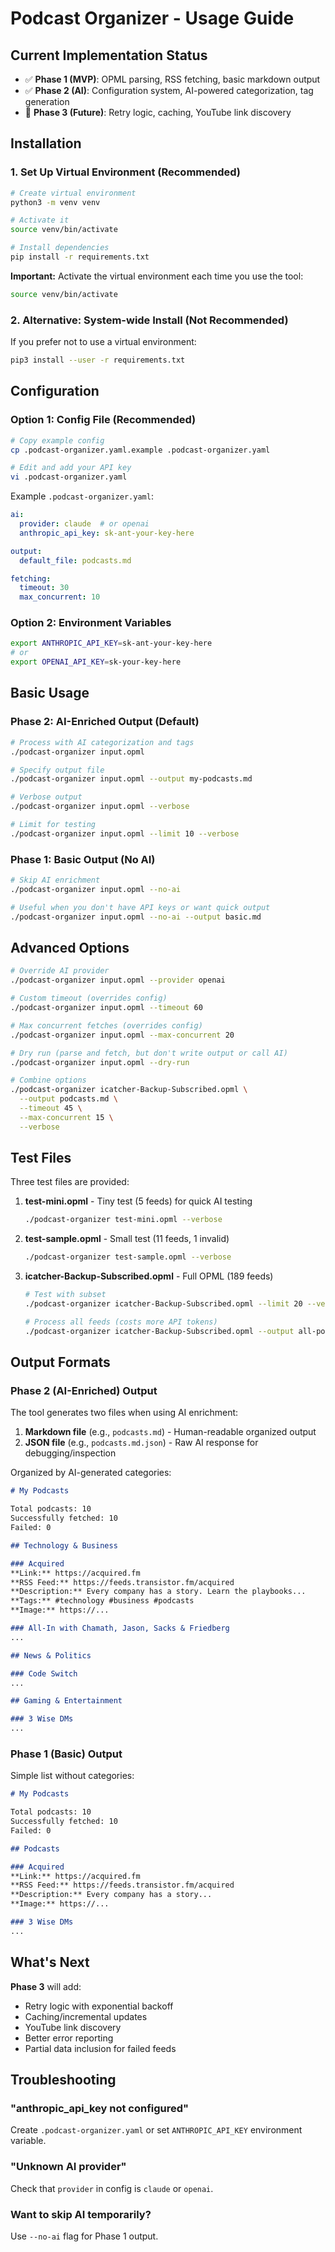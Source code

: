 # Podcast Organizer - Usage Guide

## Current Implementation Status

- ✅ **Phase 1 (MVP)**: OPML parsing, RSS fetching, basic markdown output
- ✅ **Phase 2 (AI)**: Configuration system, AI-powered categorization, tag generation
- 🔄 **Phase 3 (Future)**: Retry logic, caching, YouTube link discovery

## Installation

### 1. Set Up Virtual Environment (Recommended)

```bash
# Create virtual environment
python3 -m venv venv

# Activate it
source venv/bin/activate

# Install dependencies
pip install -r requirements.txt
```

**Important:** Activate the virtual environment each time you use the tool:
```bash
source venv/bin/activate
```

### 2. Alternative: System-wide Install (Not Recommended)

If you prefer not to use a virtual environment:
```bash
pip3 install --user -r requirements.txt
```

## Configuration

### Option 1: Config File (Recommended)

```bash
# Copy example config
cp .podcast-organizer.yaml.example .podcast-organizer.yaml

# Edit and add your API key
vi .podcast-organizer.yaml
```

Example `.podcast-organizer.yaml`:
```yaml
ai:
  provider: claude  # or openai
  anthropic_api_key: sk-ant-your-key-here

output:
  default_file: podcasts.md

fetching:
  timeout: 30
  max_concurrent: 10
```

### Option 2: Environment Variables

```bash
export ANTHROPIC_API_KEY=sk-ant-your-key-here
# or
export OPENAI_API_KEY=sk-your-key-here
```

## Basic Usage

### Phase 2: AI-Enriched Output (Default)

```bash
# Process with AI categorization and tags
./podcast-organizer input.opml

# Specify output file
./podcast-organizer input.opml --output my-podcasts.md

# Verbose output
./podcast-organizer input.opml --verbose

# Limit for testing
./podcast-organizer input.opml --limit 10 --verbose
```

### Phase 1: Basic Output (No AI)

```bash
# Skip AI enrichment
./podcast-organizer input.opml --no-ai

# Useful when you don't have API keys or want quick output
./podcast-organizer input.opml --no-ai --output basic.md
```

## Advanced Options

```bash
# Override AI provider
./podcast-organizer input.opml --provider openai

# Custom timeout (overrides config)
./podcast-organizer input.opml --timeout 60

# Max concurrent fetches (overrides config)
./podcast-organizer input.opml --max-concurrent 20

# Dry run (parse and fetch, but don't write output or call AI)
./podcast-organizer input.opml --dry-run

# Combine options
./podcast-organizer icatcher-Backup-Subscribed.opml \
  --output podcasts.md \
  --timeout 45 \
  --max-concurrent 15 \
  --verbose
```

## Test Files

Three test files are provided:

1. **test-mini.opml** - Tiny test (5 feeds) for quick AI testing
   ```bash
   ./podcast-organizer test-mini.opml --verbose
   ```

2. **test-sample.opml** - Small test (11 feeds, 1 invalid)
   ```bash
   ./podcast-organizer test-sample.opml --verbose
   ```

3. **icatcher-Backup-Subscribed.opml** - Full OPML (189 feeds)
   ```bash
   # Test with subset
   ./podcast-organizer icatcher-Backup-Subscribed.opml --limit 20 --verbose

   # Process all feeds (costs more API tokens)
   ./podcast-organizer icatcher-Backup-Subscribed.opml --output all-podcasts.md
   ```

## Output Formats

### Phase 2 (AI-Enriched) Output

The tool generates two files when using AI enrichment:
1. **Markdown file** (e.g., `podcasts.md`) - Human-readable organized output
2. **JSON file** (e.g., `podcasts.md.json`) - Raw AI response for debugging/inspection

Organized by AI-generated categories:

```markdown
# My Podcasts

Total podcasts: 10
Successfully fetched: 10
Failed: 0

## Technology & Business

### Acquired
**Link:** https://acquired.fm
**RSS Feed:** https://feeds.transistor.fm/acquired
**Description:** Every company has a story. Learn the playbooks...
**Tags:** #technology #business #podcasts
**Image:** https://...

### All-In with Chamath, Jason, Sacks & Friedberg
...

## News & Politics

### Code Switch
...

## Gaming & Entertainment

### 3 Wise DMs
...
```

### Phase 1 (Basic) Output

Simple list without categories:

```markdown
# My Podcasts

Total podcasts: 10
Successfully fetched: 10
Failed: 0

## Podcasts

### Acquired
**Link:** https://acquired.fm
**RSS Feed:** https://feeds.transistor.fm/acquired
**Description:** Every company has a story...
**Image:** https://...

### 3 Wise DMs
...
```

## What's Next

**Phase 3** will add:
- Retry logic with exponential backoff
- Caching/incremental updates
- YouTube link discovery
- Better error reporting
- Partial data inclusion for failed feeds

## Troubleshooting

### "anthropic_api_key not configured"
Create `.podcast-organizer.yaml` or set `ANTHROPIC_API_KEY` environment variable.

### "Unknown AI provider"
Check that `provider` in config is `claude` or `openai`.

### Want to skip AI temporarily?
Use `--no-ai` flag for Phase 1 output.
